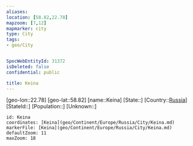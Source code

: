 ```yaml
---
aliases: 
location: [58.82,22.78]
mapzoom: [7,12] 
mapmarker: city 
type: City
tags:
- geo/City


SpocWebEntityId: 31372
isDeleted: false
confidential: public

title: Keina
---
```

[geo-lon::22.78]
[geo-lat::58.82]
[name::Keina]
[State::]
[Country::[Russia](geo/Continent/Europe/Russia.md)]
[StateId::]
[Population::]
[Unknown::]


```leaflet
id: Keina
coordinates: [Keina](geo/Continent/Europe/Russia/City/Keina.md)
markerFile: [Keina](geo/Continent/Europe/Russia/City/Keina.md)
defaultZoom: 11 
maxZoom: 18
```


